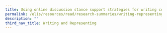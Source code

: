 ```yaml
---
title: Using online discussion stance support strategies for writing compositions
permalink: /elis/resources/read/research-summaries/writing-representing/using-online-discussion-stance-support/
description: ""
third_nav_title: Writing and Representing
---
```

